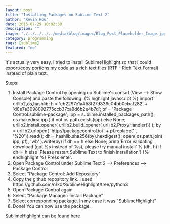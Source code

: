 ```yaml
---
layout: post
title: "Installing Packages on Sublime Text 2"
author: "Kevin Hou"
date: 2015-07-29 10:02:30
description: ""
image: "./../../../../media/blog/images/Blog_Post_Placeholder_Image.jpg"
category: programming
tags: [sublime]
featured: "no"
---
```

It's actually very easy. I tried to install SublimeHighlight so that I could export/copy portions my code as a rich text files (RTF - Rich Text Formal) instead of plain text.
<br />

Steps:
<ol>
  <li>
    Install Package Control by opening up Sublime's consol (View --> Show Console) and paste the following:
    {% highlight javascript %}
    import urllib2,os,hashlib; h = 'eb2297e1a458f27d836c04bb0cbaf282' + 'd0e7a3098092775ccb37ca9d6b2e4b7d'; pf = 'Package Control.sublime-package'; ipp = sublime.installed_packages_path(); os.makedirs( ipp ) if not os.path.exists(ipp) else None; urllib2.install_opener( urllib2.build_opener( urllib2.ProxyHandler()) ); by = urllib2.urlopen( 'http://packagecontrol.io/' + pf.replace(' ', '%20')).read(); dh = hashlib.sha256(by).hexdigest(); open( os.path.join( ipp, pf), 'wb' ).write(by) if dh == h else None; print('Error validating download (got %s instead of %s), please try manual install' % (dh, h) if dh != h else 'Please restart Sublime Text to finish installation')
    {% endhighlight %}
    Press enter.
  </li>
  <li>
    Open Package Control under Sublime Text 2 --> Preferences --> Package Control
  </li>
  <li>
    Select "Package Control: Add Repository"
  </li>
  <li>
    Copy the github repository link. I used https://github.com/n1k0/SublimeHighlight/tree/python3
  </li>
  <li>
    Open Package Control again
  </li>
  <li>
    Select "Package Manager: Install Package"
  </li>
  <li>
    Select corresponding package. In my case it was "SublimeHighlight"
  </li>
  <li>
    Done! You can now use the package.
  </li>
</ol>
 
SublimeHighlight can be found <a href="https://github.com/n1k0/SublimeHighlight">here</a>